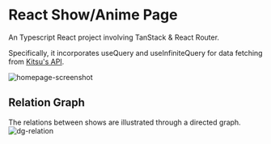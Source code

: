 # React Show/Anime Page 

An Typescript React project involving TanStack & React Router.

Specifically, it incorporates useQuery and useInfiniteQuery for data fetching from [Kitsu's API](https://kitsu.docs.apiary.io). 

![homepage-screenshot](https://i.imgur.com/nTmRomc.png)

## Relation Graph
The relations between shows are illustrated through a directed graph.
![dg-relation](https://i.imgur.com/PMryfgg.png)
